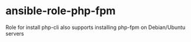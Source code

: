 # ansible-role-php-fpm
 Role for install php-cli also supports installing php-fpm on Debian/Ubuntu servers
